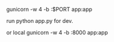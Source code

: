 gunicorn -w 4 -b :$PORT app:app

run python app.py for dev.

or local 
gunicorn -w 4 -b :8000 app:app